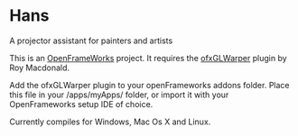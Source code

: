 # Hans
A projector assistant for painters and artists

This is an [OpenFrameWorks](https://openframeworks.cc/) project. It requires the [ofxGLWarper](https://github.com/roymacdonald/ofxGLWarper) plugin by Roy Macdonald. 

Add the ofxGLWarper plugin to your openFrameworks addons folder. Place this file in your /apps/myApps/ folder, or import it with your OpenFrameworks setup IDE of choice. 

Currently compiles for Windows, Mac Os X and Linux. 
